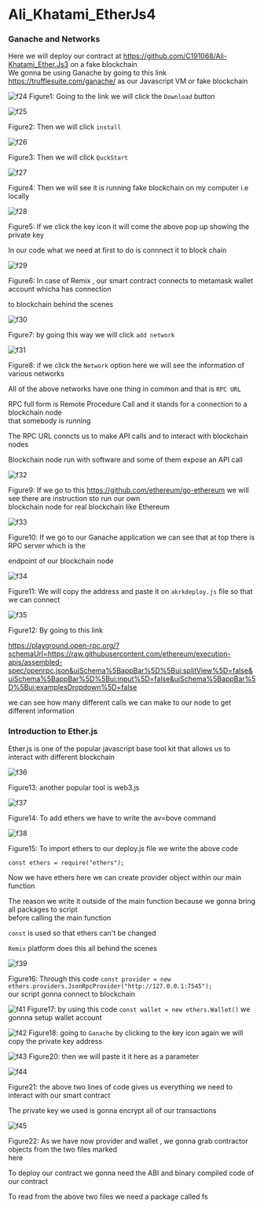 # Ali_Khatami_EtherJs4

### Ganache and Networks

Here we will deploy our contract at https://github.com/C191068/Ali-Khatami_Ether.Js3  on a fake blockchain <br>
We gonna be using Ganache by going to this link https://trufflesuite.com/ganache/ as our Javascript VM or fake blockchain <br>

![f24](https://github.com/C191068/Ali_Khatami_EtherJs4/assets/89090776/0e999b9c-1cc5-4393-8a7c-fb1440b96758)
Figure1: Going to the link we will click the ```Download``` button <br>

![f25](https://github.com/C191068/Ali_Khatami_EtherJs4/assets/89090776/cbbac0ff-b514-40f1-af0b-215cffef1daa)

Figure2: Then we will click ```install``` <br>

![f26](https://github.com/C191068/Ali_Khatami_EtherJs4/assets/89090776/d68d3824-f3bc-45a4-94f8-13099a6c90d4)

Figure3: Then we will click ```QuckStart``` <br>

![f27](https://github.com/C191068/Ali_Khatami_EtherJs4/assets/89090776/922ba5d7-95fc-49e5-8b0a-77b9f529ceef)

Figure4: Then we will see it is running fake blockchain on my computer i.e locally <br>

![f28](https://github.com/C191068/Ali_Khatami_EtherJs4/assets/89090776/91859fee-5059-4078-9fd5-6147247252a3)

Figure5: If we click the key icon it will come the above pop up showing the private key <br>

In our code what we need at first to do is connnect it to block chain <br>

![f29](https://github.com/C191068/Ali_Khatami_EtherJs4/assets/89090776/4f8a4062-bdd7-4a03-bbe9-efe043ddf8fc)

Figure6: In case of Remix , our smart contract connects to metamask wallet account whicha has connection <br>

to blockchain behind the scenes <br>

![f30](https://github.com/C191068/Ali_Khatami_EtherJs4/assets/89090776/8110cd63-339a-45c6-9fa2-f1d48bc5a2bd)

Figure7: by going this way we will click ```add network``` <br>

![f31](https://github.com/C191068/Ali_Khatami_EtherJs4/assets/89090776/0d5cd92e-c3a2-42fd-9986-cbd319c8232a)

Figure8: if we click the ```Network``` option here we will see the information of various networks <br>

All of the above networks have one thing in common and that is ```RPC URL``` <br>

RPC full form is Remote Procedure Call and it stands for a connection to a blockchain node <br>
that somebody is running <br>

The RPC URL conncts us to make API calls and to interact with blockchain nodes <br>

Blockchain node run with software and some of them expose an API call <br>



![f32](https://github.com/C191068/Ali_Khatami_EtherJs4/assets/89090776/79463fc4-548e-477c-8761-bb113434eaa2)


Figure9: If we go to this https://github.com/ethereum/go-ethereum we will see there are instruction sto run our own<br>
blockchain node for real blockchain like Ethereum <br>

![f33](https://github.com/C191068/Ali_Khatami_EtherJs4/assets/89090776/0548e6ef-3e0b-4084-8955-50b7b43f9f8f)

Figure10: If we go to our Ganache application we can see that at top there is RPC server which is the <br>

endpoint of our blockchain node <br>


![f34](https://github.com/C191068/Ali_Khatami_EtherJs4/assets/89090776/ba94d236-b6c5-42a2-a6aa-cbd65ae4699f)

Figure11: We will copy the address and paste it on ```akrkdeploy.js``` file so that we can connect  <br>



![f35](https://github.com/C191068/Ali_Khatami_EtherJs4/assets/89090776/a748c902-bb5d-41ee-b005-fdbbb0c51a80)


Figure12: By going to this link 

https://playground.open-rpc.org/?schemaUrl=https://raw.githubusercontent.com/ethereum/execution-apis/assembled-spec/openrpc.json&uiSchema%5BappBar%5D%5Bui:splitView%5D=false&uiSchema%5BappBar%5D%5Bui:input%5D=false&uiSchema%5BappBar%5D%5Bui:examplesDropdown%5D=false

we can see how many different calls we can make to our node to get different information <br>

### Introduction to Ether.js 

Ether.js is one of the popular javascript base tool kit that allows us to interact with different blockchain <br>

![f36](https://github.com/C191068/Ali_Khatami_EtherJs4/assets/89090776/7acef845-5ac8-4517-8c62-ba6c123ccb24)

Figure13: another popular tool is web3.js <br>

![f37](https://github.com/C191068/Ali_Khatami_EtherJs4/assets/89090776/3ddc536b-53c8-4d3b-95a1-d5e2c739073e)

Figure14: To add ethers we have to write the av=bove command <br>


![f38](https://github.com/C191068/Ali_Khatami_EtherJs4/assets/89090776/3cb43158-d7f2-45a1-84da-2496aedbd8c9)

Figure15: To import ethers to our deploy.js file we write the above code <br>

```
const ethers = require("ethers");

```

Now we have ethers here we can create provider object within our main function <br>

The reason we write it outside of the main function because we gonna bring all packages to script <br>
before calling the main function <br>

```const``` is used so that ethers can't be changed <br>

```Remix``` platform does this all behind the scenes <br>

![f39](https://github.com/C191068/Ali_Khatami_EtherJs4/assets/89090776/b79c4e4f-4f2e-4d96-9bba-c390fc940a06)

Figure16: Through this code ```const provider = new ethers.providers.JsonRpcProvider("http://127.0.0.1:7545");``` <br>
our script gonna connect to blockchain <br>

![f41](https://github.com/C191068/Ali_Khatami_EtherJs4/assets/89090776/6fb45823-567c-4bd6-a1b9-d54d2ffaa620)
Figure17: by using this code ```const wallet = new ethers.Wallet()``` we gonnna setup wallet account <br>

![f42](https://github.com/C191068/Ali_Khatami_EtherJs4/assets/89090776/95d2e256-b70f-4c09-afcd-76109ccd5246)
Figure18: going to ```Ganache``` by clicking to the key icon again we will copy the private key address <br>

![f43](https://github.com/C191068/Ali_Khatami_EtherJs4/assets/89090776/4bf65b59-ee4a-4969-9455-04a456c9df25)
Figure20: then we will paste it it here as a parameter <br>

![f44](https://github.com/C191068/Ali_Khatami_EtherJs4/assets/89090776/bd4d9580-c8b8-42cc-bdee-75cb2894a4d4)

Figure21: the above two lines of code gives us everything we need to interact with our smart contract <br>

The private key we used is gonna encrypt all of our transactions <br>

![f45](https://github.com/C191068/Ali_Khatami_EtherJs4/assets/89090776/f795036b-d066-440d-ae8c-e3d5603ad8c8)

Figure22: As we have now provider and wallet , we gonna grab contractor objects from the two files marked <br>
here <br>

To deploy our contract we gonna need the ABI and binary compiled code of our contract <br>

To read from the above two files we need a package called fs <br>








